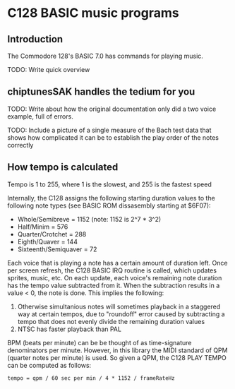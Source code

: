 # C128 BASIC music programs

## Introduction
The Commodore 128's BASIC 7.0 has commands for playing music.

TODO: Write quick overview

## chiptunesSAK handles the tedium for you
TODO: Write about how the original documentation only did a two voice example, full of errors.

TODO: Include a picture of a single measure of the Bach test data that shows how complicated it can be to establish the play order of the notes correctly

## How tempo is calculated

Tempo is 1 to 255, where 1 is the slowest, and 255 is the fastest speed

Internally, the C128 assigns the following starting duration values to the following note types (see BASIC ROM dissasembly starting at $6F07):
* Whole/Semibreve = 1152 (note: 1152 is 2^7 * 3^2)
* Half/Minim = 576
* Quarter/Crotchet = 288
* Eighth/Quaver = 144
* Sixteenth/Semiquaver = 72

Each voice that is playing a note has a certain amount of duration left.  Once per screen refresh, the C128 BASIC IRQ routine is called, which updates sprites, music, etc.  On each update, each voice's remaining note duration has the tempo value subtracted from it.  When the subtraction results in a value < 0, the note is done.  This implies the following:
1. Otherwise simultanious notes will sometimes playback in a staggered way at certain tempos, due to "roundoff" error caused by subtracting a tempo that does not evenly divide the remaining duration values 
2. NTSC has faster playback than PAL

BPM (beats per minute) can be be thought of as time-signature denominators per minute.  However, in this library the MIDI standard of QPM (quarter notes per minute) is used.  So given a QPM, the C128 PLAY TEMPO can be computed as follows:

```
tempo = qpm / 60 sec per min / 4 * 1152 / frameRateHz
```
